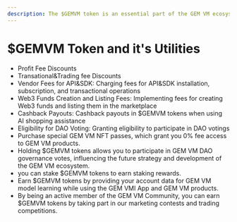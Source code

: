 ```yaml
---
description: The $GEMVM token is an essential part of the GEM VM ecosystem.
---
```


# $GEMVM Token and it's Utilities

* Profit Fee Discounts
* Transational\&Trading fee Discounts
* Vendor Fees for API\&SDK: Charging fees for API\&SDK installation, subscription, and transactional operations
* Web3 Funds Creation and Listing Fees: Implementing fees for creating Web3 funds and listing them in the marketplace
* Cashback Payouts: Cashback payouts in $GEMVM tokens when using AI shopping assistance
* Eligibility for DAO Voting: Granting eligibility to participate in DAO votings
* Purchase special GEM VM NFT passes, which grant you 0% fee access to GEM VM products.
* Holding $GEMVM tokens allows you to participate in GEM VM DAO governance votes, influencing the future strategy and development of the GEM VM ecosystem.
* you can stake $GEMVM tokens to earn staking rewards.
* Earn $GEMVM tokens by providing your account data for GEM VM model learning while using the GEM VMI App and GEM VM products.
* By being an active member of the GEM VM Community, you can earn $GEMVM tokens by taking part in our marketing contests and trading competitions.
